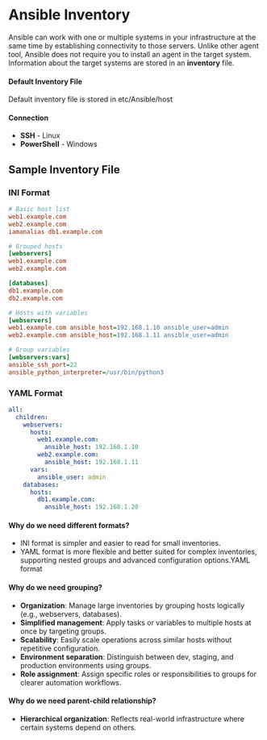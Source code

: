 # Ansible Inventory

Ansible can work with one or multiple systems in your infrastructure at the same time by establishing connectivity to those servers. Unlike other agent tool, Ansible does not require you to install an agent in the target system. Information about the target systems are stored in an **inventory** file.

#### Default Inventory File
Default inventory file is stored in etc/Ansible/host

#### Connection
- **SSH** - Linux
- **PowerShell** - Windows

## Sample Inventory File

### INI Format
```ini
# Basic host list
web1.example.com
web2.example.com
iamanalias db1.example.com

# Grouped hosts
[webservers]
web1.example.com
web2.example.com

[databases]
db1.example.com
db2.example.com

# Hosts with variables
[webservers]
web1.example.com ansible_host=192.168.1.10 ansible_user=admin
web2.example.com ansible_host=192.168.1.11 ansible_user=admin

# Group variables
[webservers:vars]
ansible_ssh_port=22
ansible_python_interpreter=/usr/bin/python3
```

### YAML Format
```yaml
all:
  children:
    webservers:
      hosts:
        web1.example.com:
          ansible_host: 192.168.1.10
        web2.example.com:
          ansible_host: 192.168.1.11
      vars:
        ansible_user: admin
    databases:
      hosts:
        db1.example.com:
          ansible_host: 192.168.1.20
```

#### Why do we need different formats?
- INI format is simpler and easier to read for small inventories.
- YAML format is more flexible and better suited for complex inventories, supporting nested groups and advanced configuration options.YAML format

#### Why do we need grouping?
- **Organization**: Manage large inventories by grouping hosts logically (e.g., webservers, databases).
- **Simplified management**: Apply tasks or variables to multiple hosts at once by targeting groups.
- **Scalability**: Easily scale operations across similar hosts without repetitive configuration.
- **Environment separation**: Distinguish between dev, staging, and production environments using groups.
- **Role assignment**: Assign specific roles or responsibilities to groups for clearer automation workflows.

#### Why do we need parent-child relationship?
- **Hierarchical organization**: Reflects real-world infrastructure where certain systems depend on others.